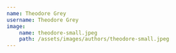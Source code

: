 ```yaml
---
name: Theodore Grey
username: Theodore Grey
image:
    name: theodore-small.jpeg
    path: /assets/images/authors/theodore-small.jpeg
---
```

